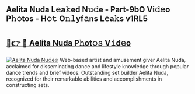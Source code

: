 ## Aelita Nuda L𝚎a𝚔ed N𝚞𝚍e - Part-9bO Vi𝚍𝚎o P𝚑𝚘tos - H𝚘𝚝 O𝚗𝚕yf𝚊ns L𝚎a𝚔s v1RL5

# <h2><a href="http://kfc2m5.oniu.top/?m=Aelita+Nuda">🔗👉 🔴 Aelita Nuda P𝚑ot𝚘𝚜 V𝚒d𝚎o</a></h2>

[![Aelita Nuda Nu𝚍e𝚜](https://i.imgur.com/0qMVB7G.gif)](http://kfc2m5.oniu.top/?m=Aelita+Nuda)
Web-based artist and amusement giver Aelita Nuda, acclaimed for disseminating dance and lifestyle knowledge through popular dance trends and brief videos. Outstanding set builder Aelita Nuda, recognized for their remarkable abilities and accomplishments in constructing sets.  
